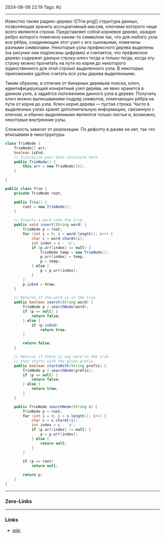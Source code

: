 2024-06-06 22:19
Tags: #z

___
Известно также радикс-дерево
![[Trie.png]]
структура данных, позволяющая хранить ассоциативный массив, ключами которого чаще всего являются строки. Представляет собой корневое дерево, каждое ребро которого помечено каким-то символом так, что для любого узла все рёбра, соединяющие этот узел с его сыновьями, помечены разными символами. Некоторые узлы префиксного дерева выделены (на рисунке они подписаны цифрами) и считается, что префиксное дерево содержит данную строку-ключ тогда и только тогда, когда эту строку можно прочитать на пути из корня до некоторого (единственного для этой строки) выделенного узла. В некоторых приложениях удобно считать все узлы дерева выделенными.

Таким образом, в отличие от бинарных деревьев поиска, ключ, идентифицирующий конкретный узел дерева, не явно хранится в данном узле, а задаётся положением данного узла в дереве. Получить ключ можно выписыванием подряд символов, помечающих рёбра на пути от корня до узла. Ключ корня дерева — пустая строка. Часто в выделенных узлах хранят дополнительную информацию, связанную с ключом, и обычно выделенными являются только листья и, возможно, некоторые внутренние узлы.

Сложность зависит от реализации. По дефолту в джаве ее нет, так что вписываем в чмоструктуры.

```java
class TrieNode {
    TrieNode[] arr;
    boolean isEnd;
    // Initialize your data structure here.
    public TrieNode() {
        this.arr = new TrieNode[26];
    }

}

public class Trie {
    private TrieNode root;

    public Trie() {
        root = new TrieNode();
    }

    // Inserts a word into the trie.
    public void insert(String word) {
        TrieNode p = root;
        for (int i = 0; i < word.length(); i++) {
            char c = word.charAt(i);
            int index = c - 'a';
            if (p.arr[index] == null) {
                TrieNode temp = new TrieNode();
                p.arr[index] = temp;
                p = temp;
            } else {
                p = p.arr[index];
            }
        }
        p.isEnd = true;
    }

    // Returns if the word is in the trie.
    public boolean search(String word) {
        TrieNode p = searchNode(word);
        if (p == null) {
            return false;
        } else {
            if (p.isEnd)
                return true;
        }

        return false;
    }

    // Returns if there is any word in the trie
    // that starts with the given prefix.
    public boolean startsWith(String prefix) {
        TrieNode p = searchNode(prefix);
        if (p == null) {
            return false;
        } else {
            return true;
        }
    }

    public TrieNode searchNode(String s) {
        TrieNode p = root;
        for (int i = 0; i < s.length(); i++) {
            char c = s.charAt(i);
            int index = c - 'a';
            if (p.arr[index] != null) {
                p = p.arr[index];
            } else {
                return null;
            }
        }

        if (p == root)
            return null;

        return p;
    }
}
```
___
### Zero-Links


___
### Links
- [wiki](https://en.wikipedia.org/wiki/Trie)
